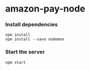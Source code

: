 # amazon-pay-node

### Install dependencies
`npm install`\
`npm install --save nodemon`

### Start the server
`npm start`
